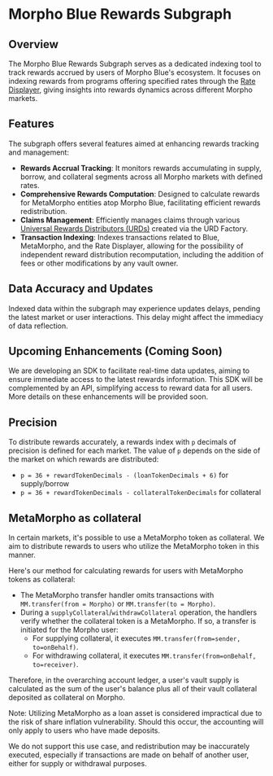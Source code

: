 # Morpho Blue Rewards Subgraph

## Overview
The Morpho Blue Rewards Subgraph serves as a dedicated indexing tool to track rewards accrued by users of Morpho Blue's ecosystem. It focuses on indexing rewards from programs offering specified rates through the [Rate Displayer](https://github.com/morpho-org/morpho-blue-rewards-emissions), giving insights into rewards dynamics across different Morpho markets.

## Features
The subgraph offers several features aimed at enhancing rewards tracking and management:

- **Rewards Accrual Tracking**: It monitors rewards accumulating in supply, borrow, and collateral segments across all Morpho markets with defined rates.
- **Comprehensive Rewards Computation**: Designed to calculate rewards for MetaMorpho entities atop Morpho Blue, facilitating efficient rewards redistribution.
- **Claims Management**: Efficiently manages claims through various [Universal Rewards Distributors (URDs)](https://github.com/morpho-org/universal-rewards-distributor) created via the URD Factory.
- **Transaction Indexing**: Indexes transactions related to Blue, MetaMorpho, and the Rate Displayer, allowing for the possibility of independent reward distribution recomputation, including the addition of fees or other modifications by any vault owner.

## Data Accuracy and Updates
Indexed data within the subgraph may experience updates delays, pending the latest market or user interactions. This delay might affect the immediacy of data reflection.

## Upcoming Enhancements (Coming Soon)
We are developing an SDK to facilitate real-time data updates, aiming to ensure immediate access to the latest rewards information. This SDK will be complemented by an API, simplifying access to reward data for all users. More details on these enhancements will be provided soon.

## Precision
To distribute rewards accurately, a rewards index with `p` decimals of precision is defined for each market. The value of `p` depends on the side of the market on which rewards are distributed:

- `p = 36 + rewardTokenDecimals - (loanTokenDecimals + 6)` for supply/borrow
- `p = 36 + rewardTokenDecimals - collateralTokenDecimals` for collateral

## MetaMorpho as collateral

In certain markets, it's possible to use a MetaMorpho token as collateral. We aim to distribute rewards to users who utilize the MetaMorpho token in this manner.

Here's our method for calculating rewards for users with MetaMorpho tokens as collateral:

- The MetaMorpho transfer handler omits transactions with `MM.transfer(from = Morpho)` or `MM.transfer(to = Morpho)`.
- During a `supplyCollateral`/`withdrawCollateral` operation, the handlers verify whether the collateral token is a MetaMorpho. If so, a transfer is initiated for the Morpho user:
    - For supplying collateral, it executes `MM.transfer(from=sender, to=onBehalf)`.
    - For withdrawing collateral, it executes `MM.transfer(from=onBehalf, to=receiver)`.

Therefore, in the overarching account ledger, a user's vault supply is calculated as the sum of the user's balance plus all of their vault collateral deposited as collateral on Morpho.

Note: Utilizing MetaMorpho as a loan asset is considered impractical due to the risk of share inflation vulnerability. Should this occur, the accounting will only apply to users who have made deposits.

We do not support this use case, and redistribution may be inaccurately executed, especially if transactions are made on behalf of another user, either for supply or withdrawal purposes.
